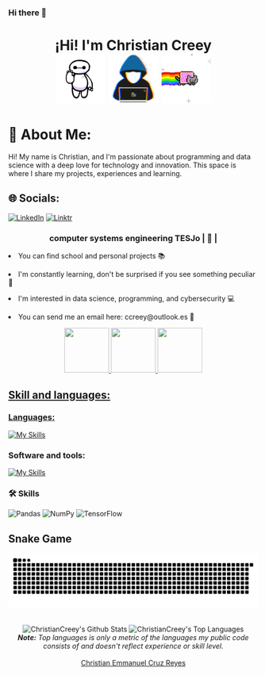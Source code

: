### Hi there 👋

<h1 align="center">¡Hi! I'm Christian Creey <a> <br> <img aling="left" width="100" height="100" src="https://github.com/ChristianCreey/ChristianCreey/blob/main/4Snj.gif?raw=true" />
<img aling="left" width="100" height="100" src="https://github.com/ChristianCreey/ChristianCreey/blob/main/about_me.gif?raw=true" />
<img aling="left" width="100" height="100" src="https://github.com/ChristianCreey/ChristianCreey/blob/main/nyan-cat.gif?raw=true" /></a></h1>

# 💫 About Me:
Hi! My name is Christian, and I'm passionate about programming and data science with a deep love for technology and innovation. This space is where I share my projects, experiences and learning.


## 🌐 Socials:
[![LinkedIn](https://img.shields.io/badge/LinkedIn-%230077B5.svg?logo=linkedin&logoColor=white)](https://linkedin.com/in/christian-emmanuel-cruz-reyes-b6956620b) 
[![Linktr](https://www.bing.com/ck/a?!&&p=bb76900b2d39adf8feaec673517b963a5809532baac51629632bce18e89bab54JmltdHM9MTczNjg5OTIwMA&ptn=3&ver=2&hsh=4&fclid=0e5cfade-b37a-666f-304a-efe2b2196721&u=a1L2ltYWdlcy9zZWFyY2g_cT1sb2dvJTIwbGlua3RyZWUmRk9STT1JUUZSQkEmaWQ9QUUxMTc5RjlBNzZBRTVBMUJEMDU2N0MyQzgzOUFCMzZDNzhBNUNFMA&ntb=1)](https://linktr.ee/ChristianCreey) 




<h3 align="center"> computer systems engineering TESJo  | 💙 |  </h3>
<p> <li> You can find school and personal projects 📚 <p>
<p> <li> I'm constantly learning, don't be surprised if you see something peculiar 🚀 <p>
<p> <li> I'm interested in data science, programming, and cybersecurity 💻<p>
<p> <li> You can send me an email here: ccreey@outlook.es 💌 <p>

<div align="center">
  <a href="https://images.credly.com/size/340x340/images/b40db465-587f-45eb-a854-af8630a630e7/blob" target="_blank"><img aling="center" width="90" height="90" src="https://images.credly.com/size/340x340/images/b40db465-587f-45eb-a854-af8630a630e7/blob"> 
  <a href="https://www.credly.com/badges/d2811a73-dc79-46fc-a40f-856a72b4fb9d/public_url" target="_blank"> <img aling="center" width="90" height="90" src="https://images.credly.com/size/110x110/images/af8c6b4e-fc31-47c4-8dcb-eb7a2065dc5b/I2CS__1_.png">
  <a href="https://www.credly.com/badges/b5924fb2-b735-4bfa-ac24-cb331abf43c4/public_url" target="_blank"> <img aling="center" width="90" height="90" src="https://images.credly.com/size/340x340/images/90b92982-adc0-4826-afeb-455be8609899/blob"> 
</div>


 ## Skill and languages:
 
<!-- ---------------------------------------------------------------------------------------------------------------------------------------------------- -->
### Languages:
[![My Skills](https://skillicons.dev/icons?i=py,c,css,java,bootstrap,html&perline=3)](https://skillicons.dev)

<!-- ---------------------------------------------------------------------------------------------------------------------------------------------------- -->
### Software and tools:
[![My Skills](https://skillicons.dev/icons?i=opencv,pytorch,tensorflow,sklearn,flask,pycharm,vscode,stackoverflow,git,github,anaconda,django,fastapi,linux,windows,mysql,postgres,pycharm&perline=9)](https://skillicons.dev)

<!-- ---------------------------------------------------------------------------------------------------------------------------------------------------- -->
### 🛠 Skills
 
![Pandas](https://img.shields.io/badge/pandas-%23150458.svg?style=for-the-badge&logo=pandas&logoColor=white)
![NumPy](https://img.shields.io/badge/numpy-%23013243.svg?style=for-the-badge&logo=numpy&logoColor=white)
![TensorFlow](https://img.shields.io/badge/TensorFlow-%23FF6F00.svg?style=for-the-badge&logo=TensorFlow&logoColor=white)


<!-- ---------------------------------------------------------------------------------------------------------------------------------------------------- -->
## Snake Game

<p align = "center">
	<img src = "https://github.com/7oSkaaa/7oSkaaa/blob/output/github-contribution-grid-snake.svg?" alt = "Snake Game"/>
</p>

<!-- ---------------------------------------------------------------------------------------------------------------------------------------------------- -->
<!--
<h2>Enviroment, IDEs and Tools</h2>

<a  href="#"><img  src="https://img.shields.io/badge/VS-0D1117.svg?style=rounded-square&logo=visualstudiocode&logoColor=D02929"></a>
<a  href="#"><img  src="https://img.shields.io/badge/VSCode-0D1117.svg?style=rounded-square&logo=visualstudiocode&logoColor=D02929"></a>
<a  href="#"><img  src="https://img.shields.io/badge/IntelliJ IDEA-0D1117.svg?style=rounded-square&logo=intellijidea&logoColor=D02929"></a>
<a  href="#"><img  src="https://img.shields.io/badge/-Windows-0D1117?style=rounded-square&logo=windows&logoColor=D02929"></a>
<a  href="#"><img  src="https://img.shields.io/badge/-Linux-0D1117?style=rounded-square&logo=linux&logoColor=D02929"></a>
-->
<br/>

<div align="center">
<img  alt="ChristianCreey's Github Stats"  src="https://github-readme-stats.vercel.app/api?username=ChristianCreey&show_icons=true&include_all_commits=true&count_private=true&theme=react&hide_border=true&bg_color=0D1117&title_color=D02929&icon_color=D02929"  height="180"/>
<img  alt="ChristianCreey's Top Languages"  src="https://github-readme-stats.vercel.app/api/top-langs/?username=ChristianCreey&langs_count=10&layout=compact&theme=react&hide_border=true&bg_color=0D1117&title_color=D02929&icon_color=D02929"  height="180"/>
<br/>
<i><b>Note:</b> Top languages is only a metric of the languages my public code consists of and doesn't reflect experience or skill level.</i>
<br/>

<br/>
<div class="badge-base LI-profile-badge" data-locale="es_ES" data-size="medium" data-theme="dark" data-type="VERTICAL" data-vanity="christian" data-version="v1"><a class="badge-base__link LI-simple-link" href="https://www.linkedin.com/in/christian-emmanuel-c-b6956620b/">Christian Emmanuel Cruz Reyes</a></div> 
<br/>        

</div>
<br/>

